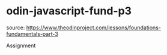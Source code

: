 # odin-javascript-fund-p3

source: https://www.theodinproject.com/lessons/foundations-fundamentals-part-3

Assignment